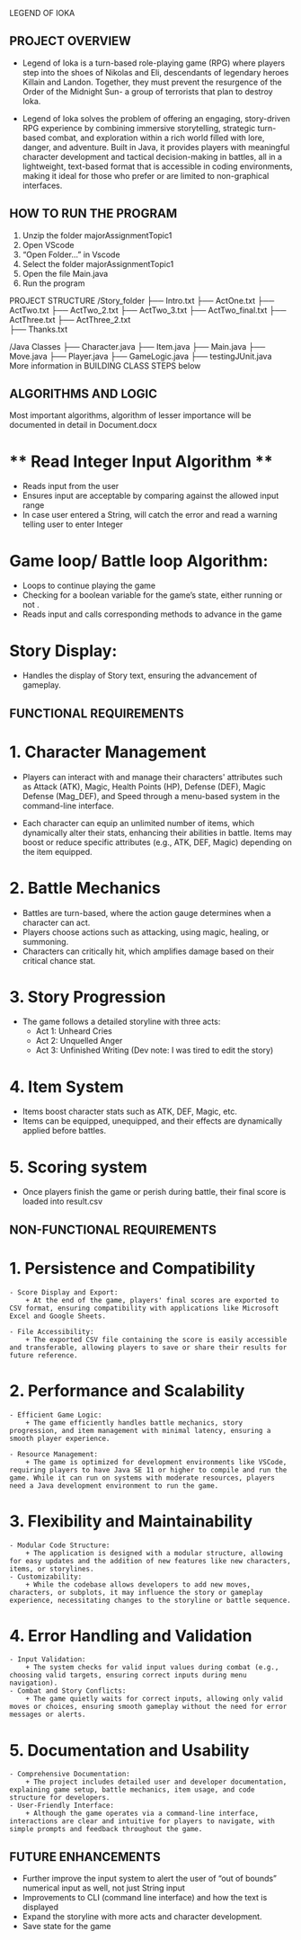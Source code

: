 LEGEND OF IOKA 
## PROJECT OVERVIEW

- Legend of Ioka is a turn-based role-playing game (RPG) where players step into the shoes of Nikolas and   Eli, descendants of legendary heroes Killain and Landon. Together, they must prevent the resurgence of the Order of the Midnight Sun- a group of terrorists that plan to destroy Ioka. 


- Legend of Ioka solves the problem of offering an engaging, story-driven RPG experience by combining immersive storytelling, strategic turn-based combat, and exploration within a rich world filled with lore, danger, and adventure. Built in Java, it provides players with meaningful character development and tactical decision-making in battles, all in a lightweight, text-based format that is accessible in coding environments, making it ideal for those who prefer or are limited to non-graphical interfaces.

## HOW TO RUN THE PROGRAM
1. Unzip the folder majorAssignmentTopic1
2. Open VScode
3. “Open Folder…” in Vscode
4. Select the folder majorAssignmentTopic1
5. Open the file Main.java
6. Run the program

PROJECT STRUCTURE
/Story_folder
 ├── Intro.txt 
 ├── ActOne.txt 
 ├── ActTwo.txt 
 ├── ActTwo_2.txt 
 ├── ActTwo_3.txt 
 ├── ActTwo_final.txt 
 ├── ActThree.txt 
 ├── ActThree_2.txt   
 ├── Thanks.txt 

/Java Classes
  ├── Character.java 
  ├── Item.java 
  ├── Main.java 
  ├── Move.java 
  ├── Player.java 
  ├── GameLogic.java 
  ├── testingJUnit.java 
More information in BUILDING CLASS STEPS below



## ALGORITHMS AND LOGIC

Most important algorithms, algorithm of lesser importance will be documented in detail in Document.docx

# ** Read Integer Input Algorithm **
- Reads input from the user
-  Ensures input are acceptable by comparing against the allowed input range 
- In case user entered a String, will catch the error and read a warning telling user to enter Integer

# **Game loop/ Battle loop Algorithm:**
- Loops to continue playing the game
- Checking for a boolean variable for the game’s state, either running or not .
- Reads input and calls corresponding methods to advance in the game

# **Story Display:**
- Handles the display of Story text, ensuring the advancement of gameplay.


## FUNCTIONAL REQUIREMENTS
# 1. Character Management
- Players can interact with and manage their characters' attributes such as Attack (ATK), Magic, Health Points (HP), Defense (DEF), Magic Defense (Mag_DEF), and Speed through a menu-based system in the command-line interface.

- Each character can equip an unlimited number of items, which dynamically alter their stats, enhancing their abilities in battle. Items may boost or reduce specific attributes (e.g., ATK, DEF, Magic) depending on the item equipped.

# 2. Battle Mechanics
- Battles are turn-based, where the action gauge determines when a character can act.
- Players choose actions such as attacking, using magic, healing, or summoning.
- Characters can critically hit, which amplifies damage based on their critical chance stat.

# 3. Story Progression
- The game follows a detailed storyline with three acts:
    + Act 1: Unheard Cries
    + Act 2: Unquelled Anger
    + Act 3: Unfinished Writing (Dev note: I was tired to edit the story)

# 4. Item System
- Items boost character stats such as ATK, DEF, Magic, etc.
- Items can be equipped, unequipped, and their effects are dynamically applied before battles.

# 5. Scoring system
- Once players finish the game or perish during battle, their final score is loaded into result.csv


## NON-FUNCTIONAL REQUIREMENTS
# 1. Persistence and Compatibility
    - Score Display and Export:
        + At the end of the game, players' final scores are exported to CSV format, ensuring compatibility with applications like Microsoft Excel and Google Sheets.

    - File Accessibility:
        + The exported CSV file containing the score is easily accessible and transferable, allowing players to save or share their results for future reference.
# 2. Performance and Scalability
    - Efficient Game Logic:
        + The game efficiently handles battle mechanics, story progression, and item management with minimal latency, ensuring a smooth player experience.

    - Resource Management:
        + The game is optimized for development environments like VSCode, requiring players to have Java SE 11 or higher to compile and run the game. While it can run on systems with moderate resources, players need a Java development environment to run the game.

# 3. Flexibility and Maintainability
    - Modular Code Structure:
        + The application is designed with a modular structure, allowing for easy updates and the addition of new features like new characters, items, or storylines.
    - Customizability:
        + While the codebase allows developers to add new moves, characters, or subplots, it may influence the story or gameplay experience, necessitating changes to the storyline or battle sequence.

# 4. Error Handling and Validation
    - Input Validation:
        + The system checks for valid input values during combat (e.g., choosing valid targets, ensuring correct inputs during menu navigation).
    - Combat and Story Conflicts:
        + The game quietly waits for correct inputs, allowing only valid moves or choices, ensuring smooth gameplay without the need for error messages or alerts.


# 5. Documentation and Usability
    - Comprehensive Documentation:
        + The project includes detailed user and developer documentation, explaining game setup, battle mechanics, item usage, and code structure for developers.
    - User-Friendly Interface:
        + Although the game operates via a command-line interface, interactions are clear and intuitive for players to navigate, with simple prompts and feedback throughout the game.



## FUTURE ENHANCEMENTS
- Further improve the input system to alert the user of “out of bounds” numerical input as well, not just String input
- Improvements to CLI (command line interface) and how the text is displayed
- Expand the storyline with more acts and character development.
- Save state for the game


